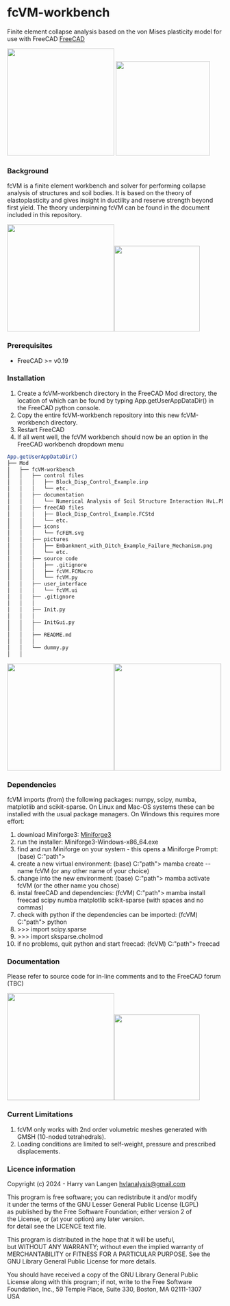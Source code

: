 # fcVM-workbench
Finite element collapse analysis based on the von Mises plasticity model for use with FreeCAD [FreeCAD](https://freecad.org)

<img src="https://github.com/HarryvL/fcVM-workbench/blob/main/pictures/Embankment_with_Ditch_Example_Load_Displacement.png" height="250"/> <img src="https://github.com/HarryvL/fcVM/blob/main/pictures/Embankment_with_Ditch_Example_Failure_Mechanism.png" height="220" raw=true/> 

### Background
fcVM is a finite element workbench and solver for performing collapse analysis of structures and soil bodies. It is based on the theory of elastoplasticity and gives insight in ductility and reserve strength beyond first yield. The theory underpinning fcVM can be found in the document included in this repository.

<img src="https://github.com/HarryvL/fcVM-workbench/blob/main/pictures/Plate_with_hole_Example_Load_Displacement.png" height="250"/><img src="https://github.com/HarryvL/fcVM-workbench/blob/main/pictures/Plate_with_hole_Example_Failure_Mechanism.png" height="200"/>

### Prerequisites
* FreeCAD >= v0.19

### Installation
1. Create a fcVM-workbench directory in the FreeCAD Mod directory, the location of which can be found by typing App.getUserAppDataDir() in the FreeCAD python console.
1. Copy the entire fcVM-workbench repository into this new fcVM-workbench directory.
1. Restart FreeCAD
1. If all went well, the fcVM workbench should now be an option in the FreeCAD workbench dropdown menu

```bash
App.getUserAppDataDir()
├── Mod
│   ├── fcVM-workbench
│   │   ├── control files
│   │   │   ├── Block_Disp_Control_Example.inp
│   │   │   └── etc.
│   │   ├── documentation
│   │   │   └── Numerical Analysis of Soil Structure Interaction HvL.PDF
│   │   ├── freeCAD files
│   │   │   ├── Block_Disp_Control_Example.FCStd
│   │   │   └── etc.
│   │   ├── icons
│   │   │   └── fcFEM.svg
│   │   ├── pictures
│   │   │   ├── Embankment_with_Ditch_Example_Failure_Mechanism.png
│   │   │   └── etc.
│   │   ├── source code
│   │   │   ├── .gitignore
│   │   │   ├── fcVM.FCMacro
│   │   │   └── fcVM.py
│   │   ├── user_interface
│   │   │   └── fcVM.ui
│   │   ├── .gitignore
│   │   │
│   │   ├── Init.py
│   │   │
│   │   ├── InitGui.py
│   │   │
│   │   ├── README.md
│   │   │
│   │   └── dummy.py
│   │
```

<img src="https://github.com/HarryvL/fcVM-workbench/blob/main/pictures/Pit_Example_Load_Displacement.png" height="250"/><img src="https://github.com/HarryvL/fcVM-workbench/blob/main/pictures/Pit_Example_Failure_Mechanism.png" height="250"/>

### Dependencies
fcVM imports (from) the following packages: numpy, scipy, numba, matplotlib and scikit-sparse. On Linux and Mac-OS systems these can be installed with the usual package managers. On Windows this requires more effort:
1. download Miniforge3: [Miniforge3](https://github.com/conda-forge/miniforge/releases/latest/download/Miniforge3-Windows-x86_64.exe)
1. run the installer: Miniforge3-Windows-x86_64.exe
1. find and run Miniforge on your system - this opens a Miniforge Prompt: (base) C:\"path">
1. create a new virtual environment: (base) C:\"path"> mamba create --name fcVM (or any other name of your choice)
1. change into the new environment: (base) C:\"path"> mamba activate fcVM (or the other name you chose)
1. instal freeCAD and dependencies: (fcVM) C:\"path"> mamba install freecad scipy numba matplotlib scikit-sparse (with spaces and no commas)
1. check with python if the dependencies can be imported: (fcVM) C:\"path"> python
1. \>>> import scipy.sparse
1. \>>> import sksparse.cholmod
1. if no problems, quit python and start freecad: (fcVM) C:\"path"> freecad

### Documentation
Please refer to source code for in-line comments and to the FreeCAD forum (TBC)

<img src="https://github.com/HarryvL/fcVM-workbench/blob/main/pictures/Tubes_Example_Load_Displacement.png" height="250"/><img src="https://github.com/HarryvL/fcVM-workbench/blob/main/pictures/Tubes_Example_Failure_Mechanism.png" height="200"/>

### Current Limitations
1. fcVM only works with 2nd order volumetric meshes generated with GMSH (10-noded tetrahedrals).
1. Loading conditions are limited to self-weight, pressure and prescribed displacements.

### Licence information

Copyright (c) 2024 - Harry van Langen <hvlanalysis@gmail.com>  


This program is free software; you can redistribute it and/or modify  
it under the terms of the GNU Lesser General Public License (LGPL)    
as published by the Free Software Foundation; either version 2 of     
the License, or (at your option) any later version.                   
for detail see the LICENCE text file.                                 
                                                                         
This program is distributed in the hope that it will be useful,       
but WITHOUT ANY WARRANTY; without even the implied warranty of        
MERCHANTABILITY or FITNESS FOR A PARTICULAR PURPOSE.  See the         
GNU Library General Public License for more details.                  
                                                                         
You should have received a copy of the GNU Library General Public     
License along with this program; if not, write to the Free Software   
Foundation, Inc., 59 Temple Place, Suite 330, Boston, MA  02111-1307  
USA                                                                   
